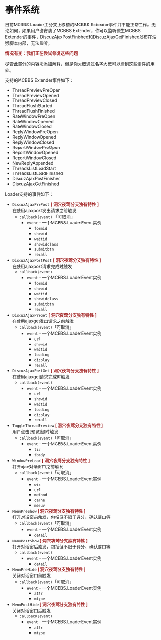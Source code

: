 # 事件系统
目前MCBBS Loader主分支上移植的MCBBS Extender事件并不能正常工作。无论如何，如果用户也安装了MCBBS Extender，你可以监听原生MCBBS Extender的事件，DiscuzAjaxPostFinished和DiscuzAjaxGetFinished发布在油猴脚本内部，无法监听。

<span style="color: brown">**情况有变：我们正在尝试修复这些问题**</span>

尽管此部分的内容未添加解释，但是你大概通过名字大概可以猜到这些事件的用处。

支持的MCBBS Extender事件如下：
- ThreadPreviewPreOpen  
- ThreadPreviewOpened  
- ThreadPreviewClosed  
- ThreadFlushStarted  
- ThreadFlushFinished  
- RateWindowPreOpen  
- RateWindowOpened  
- RateWindowClosed  
- ReplyWindowPreOpen  
- ReplyWindowOpened  
- ReplyWindowClosed  
- ReportWindowPreOpen  
- ReportWindowOpened  
- ReportWindowClosed  
- NewReplyAppended  
- ThreadsListLoadStart  
- ThreadsListLoadFinished  
- DiscuzAjaxPostFinished  
- DiscuzAjaxGetFinished  

Loader支持的事件如下：
- `DiscuzAjaxPrePost` <span style="color: brown">**[ 洞穴夜莺分支独有特性 ]**</span>  
  在使用ajaxpost发出请求之前触发  
  - `callback(event)` 「可取消」  
    - `event` - 一个MCBBS.LoaderEvent实例  
	  - `formid`  
      - `showid`  
	  - `waitid`  
	  - `showidclass`  
	  - `submitbtn`  
	  - `recall`  
- `DiscuzAjaxPostPost` <span style="color: brown">**[ 洞穴夜莺分支独有特性 ]**</span>  
  在使用ajaxpost请求完成时触发  
  - `callback(event)`   
    - `event` - 一个MCBBS.LoaderEvent实例  
	  - `formid`  
      - `showid`  
	  - `waitid`  
	  - `showidclass`  
	  - `submitbtn`  
	  - `recall`  
- `DiscuzAjaxPreGet` <span style="color: brown">**[ 洞穴夜莺分支独有特性 ]**</span>  
  在使用ajaxget发出请求之前触发  
  - `callback(event)`「可取消」  
    - `event` - 一个MCBBS.LoaderEvent实例  
	  - `url`  
      - `showid`  
	  - `waitid`  
	  - `loading`  
	  - `display`  
	  - `recall`  
- `DiscuzAjaxPostGet` <span style="color: brown">**[ 洞穴夜莺分支独有特性 ]**</span>  
  在使用ajaxget请求完成时触发  
  - `callback(event)`  
    - `event` - 一个MCBBS.LoaderEvent实例  
	  - `url`  
      - `showid`  
	  - `waitid`  
	  - `loading`  
	  - `display`  
	  - `recall`  
- `ToggleThreadPreview` <span style="color: brown">**[ 洞穴夜莺分支独有特性 ]**</span>  
  用户点击\[预览\]键时触发  
  - `callback(event)`「可取消」  
    - `event` - 一个MCBBS.LoaderEvent实例  
	  - `tid`  
	  - `tbody`  
- `WindowPreLoad` <span style="color: brown">**[ 洞穴夜莺分支独有特性 ]**</span>  
  打开ajax对话窗口之前触发  
  - `callback(event)`「可取消」  
    - `event` - 一个MCBBS.LoaderEvent实例  
	  - `win`  
	  - `url`  
	  - `method`  
	  - `cache`  
	  - `menuv`  
- `MenuPreShow` <span style="color: brown">**[ 洞穴夜莺分支独有特性 ]**</span>  
  打开对话窗前触发，包括但不限于评分、确认窗口等  
  - `callback(event)`「可取消」  
    - `event` - 一个MCBBS.LoaderEvent实例    
	  - `detail`
- `MenuPostShow` <span style="color: brown">**[ 洞穴夜莺分支独有特性 ]**</span>  
  打开对话窗后触发，包括但不限于评分、确认窗口等  
  - `callback(event)`  
    - `event` - 一个MCBBS.LoaderEvent实例    
	  - `detail`  
- `MenuPreHide` <span style="color: brown">**[ 洞穴夜莺分支独有特性 ]**</span>  
  关闭对话窗口前触发  
  - `callback(event)`「可取消」  
    - `event` - 一个MCBBS.LoaderEvent实例  
	  - `attr`  
      - `mtype`  
- `MenuPostHide` <span style="color: brown">**[ 洞穴夜莺分支独有特性 ]**</span>  
  关闭对话窗口后触发  
  - `callback(event)`  
    - `event` - 一个MCBBS.LoaderEvent实例  
	  - `attr`  
      - `mtype`  